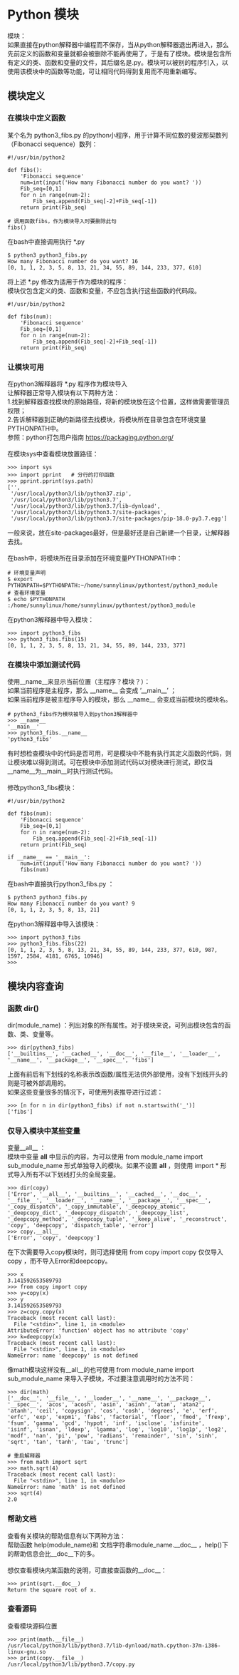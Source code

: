 # Python 模块
模块：</br>
如果直接在python解释器中编程而不保存，当从python解释器退出再进入，那么先前定义的函数和变量就都会被删除不能再使用了，于是有了模块。模块是包含所有定义的类、函数和变量的文件，其后缀名是.py。模块可以被别的程序引入，以使用该模块中的函数等功能，可让相同代码得到复用而不用重新编写。

## 模块定义
### 在模块中定义函数
某个名为 python3_fibs.py 的python小程序，用于计算不同位数的斐波那契数列（Fibonacci sequence）数列：
```
#!/usr/bin/python2

def fibs():
    'Fibonacci sequence'
    num=int(input('How many Fibonacci number do you want? '))
    Fib_seq=[0,1]
    for n in range(num-2):
        Fib_seq.append(Fib_seq[-2]+Fib_seq[-1])
    return print(Fib_seq)

# 调用函数fibs，作为模块导入时要删除此句
fibs()  
```
在bash中直接调用执行 *.py
```
$ python3 python3_fibs.py 
How many Fibonacci number do you want? 16
[0, 1, 1, 2, 3, 5, 8, 13, 21, 34, 55, 89, 144, 233, 377, 610]
```
将上述 *.py 修改为适用于作为模块的程序：</br>
模块仅包含定义的类、函数和变量，不应包含执行这些函数的代码段。</br>
```
#!/usr/bin/python2

def fibs(num):
    'Fibonacci sequence'
    Fib_seq=[0,1]
    for n in range(num-2):
        Fib_seq.append(Fib_seq[-2]+Fib_seq[-1])
    return print(Fib_seq)
```

### 让模块可用
在python3解释器将 *.py 程序作为模块导入</br>
让解释器正常导入模块有以下两种方法：</br>
1.找到解释器查找模块的原始路径，将新的模块放在这个位置，这样做需要管理员权限；</br>
2.告诉解释器到正确的新路径去找模块，将模块所在目录包含在环境变量PYTHONPATH中。</br>
参照：python打包用户指南 https://packaging.python.org/ </br>
</br>
在模块sys中查看模块放置路径：
```
>>> import sys
>>> import pprint	# 分行的打印函数
>>> pprint.pprint(sys.path)
['',
 '/usr/local/python3/lib/python37.zip',
 '/usr/local/python3/lib/python3.7',
 '/usr/local/python3/lib/python3.7/lib-dynload',
 '/usr/local/python3/lib/python3.7/site-packages',
 '/usr/local/python3/lib/python3.7/site-packages/pip-18.0-py3.7.egg']
```
一般来说，放在site-packages最好，但是最好还是自己新建一个目录，让解释器去找。</br>
</br>
在bash中，将模块所在目录添加在环境变量PYTHONPATH中：</br>
```
# 环境变量声明
$ export PYTHONPATH=$PYTHONPATH:~/home/sunnylinux/pythontest/python3_module
# 查看环境变量
$ echo $PYTHONPATH
:/home/sunnylinux/home/sunnylinux/pythontest/python3_module
```
在python3解释器中导入模块：
```
>>> import python3_fibs
>>> python3_fibs.fibs(15)
[0, 1, 1, 2, 3, 5, 8, 13, 21, 34, 55, 89, 144, 233, 377]
```
### 在模块中添加测试代码
使用__name__来显示当前位置（主程序？模块？）：</br>
如果当前程序是主程序，那么 \_\_name\_\_ 会变成 ’\_\_main\_\_’ ；</br>
如果当前程序是被主程序导入的模块，那么 \_\_name\_\_ 会变成当前模块的模块名。</br>
```
# python3_fibs作为模块被导入到python3解释器中
>>> __name__
'__main__'
>>> python3_fibs.__name__
'python3_fibs'
```
有时想检查模块中的代码是否可用，可是模块中不能有执行其定义函数的代码，则让模块难以得到测试。可在模块中添加测试代码以对模块进行测试，即仅当\_\_name\_\_为\_\_main\_\_时执行测试代码。</br>
</br>
修改python3_fibs模块：</br>
```
#!/usr/bin/python2

def fibs(num):
    'Fibonacci sequence'
    Fib_seq=[0,1]
    for n in range(num-2):
        Fib_seq.append(Fib_seq[-2]+Fib_seq[-1])
    return print(Fib_seq)

if __name__ == '__main__':
    num=int(input('How many Fibonacci number do you want? '))
    fibs(num)
```
在bash中直接执行python3_fibs.py ：
```
$ python3 python3_fibs.py 
How many Fibonacci number do you want? 9
[0, 1, 1, 2, 3, 5, 8, 13, 21]
```
在python3解释器中导入该模块：
```
>>> import python3_fibs
>>> python3_fibs.fibs(22)
[0, 1, 1, 2, 3, 5, 8, 13, 21, 34, 55, 89, 144, 233, 377, 610, 987, 1597, 2584, 4181, 6765, 10946]
>>> 
```

## 模块内容查询
### 函数 dir()
dir(module_name) ：列出对象的所有属性。对于模块来说，可列出模块包含的函数、类、变量等。
```
>>> dir(python3_fibs)
['__builtins__', '__cached__', '__doc__', '__file__', '__loader__', '__name__', '__package__', '__spec__', 'fibs']
```
上面有前后有下划线的名称表示改函数/属性无法供外部使用，没有下划线开头的则是可被外部调用的。</br>
如果这些变量很多的情况下，可使用列表推导进行过滤：</br>
```
>>> [n for n in dir(python3_fibs) if not n.startswith('_')]
['fibs']
```
### 仅导入模块中某些变量 
变量__all__ ：</br>
模块中变量 __all__ 中显示的内容，为可以使用 from module_name import sub_module_name 形式单独导入的模块。如果不设置 __all__ ，则使用 import * 形式导入所有不以下划线打头的全局变量。
```
>>> dir(copy)
['Error', '__all__', '__builtins__', '__cached__', '__doc__', '__file__', '__loader__', '__name__', '__package__', '__spec__', '_copy_dispatch', '_copy_immutable', '_deepcopy_atomic', '_deepcopy_dict', '_deepcopy_dispatch', '_deepcopy_list', '_deepcopy_method', '_deepcopy_tuple', '_keep_alive', '_reconstruct', 'copy', 'deepcopy', 'dispatch_table', 'error']
>>> copy.__all__
['Error', 'copy', 'deepcopy']
```
在下次需要导入copy模块时，则可选择使用 from copy import copy 仅仅导入copy ，而不导入Error和deepcopy。
```
>>> x
3.141592653589793
>>> from copy import copy
>>> y=copy(x)
>>> y
3.141592653589793
>>> z=copy.copy(x)
Traceback (most recent call last):
  File "<stdin>", line 1, in <module>
AttributeError: 'function' object has no attribute 'copy'
>>> k=deepcopy(x)
Traceback (most recent call last):
  File "<stdin>", line 1, in <module>
NameError: name 'deepcopy' is not defined
```

像math模块这样没有__all__的也可使用 from module_name import sub_module_name 来导入子模块，不过要注意调用时的方法不同：
```
>>> dir(math)
['__doc__', '__file__', '__loader__', '__name__', '__package__', '__spec__', 'acos', 'acosh', 'asin', 'asinh', 'atan', 'atan2', 'atanh', 'ceil', 'copysign', 'cos', 'cosh', 'degrees', 'e', 'erf', 'erfc', 'exp', 'expm1', 'fabs', 'factorial', 'floor', 'fmod', 'frexp', 'fsum', 'gamma', 'gcd', 'hypot', 'inf', 'isclose', 'isfinite', 'isinf', 'isnan', 'ldexp', 'lgamma', 'log', 'log10', 'log1p', 'log2', 'modf', 'nan', 'pi', 'pow', 'radians', 'remainder', 'sin', 'sinh', 'sqrt', 'tan', 'tanh', 'tau', 'trunc']

# 重启解释器
>>> from math import sqrt
>>> math.sqrt(4)
Traceback (most recent call last):
  File "<stdin>", line 1, in <module>
NameError: name 'math' is not defined
>>> sqrt(4)
2.0
```
### 帮助文档
查看有关模块的帮助信息有以下两种方法：</br>
帮助函数 help(module_name)和 文档字符串module_name.\_\_doc\_\_ ，help()下的帮助信息会比__doc__下的多。</br>
</br>
想仅查看模块内某函数的说明，可直接查函数的__doc__：</br>
```
>>> print(sqrt.__doc__)
Return the square root of x.
```
### 查看源码
查看模块源码位置
```
>>> print(math.__file__)
/usr/local/python3/lib/python3.7/lib-dynload/math.cpython-37m-i386-linux-gnu.so
>>> print(copy.__file__)
/usr/local/python3/lib/python3.7/copy.py
```
